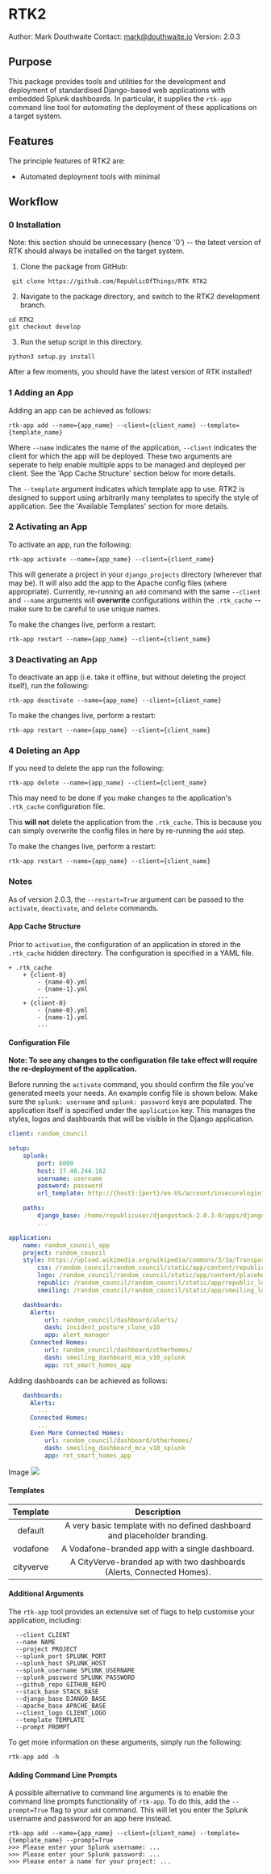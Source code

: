 # RTK2

Author: Mark Douthwaite
Contact: mark@douthwaite.io
Version: 2.0.3

## Purpose

This package provides tools and utilities for the development and deployment of standardised Django-based web applications
with embedded Splunk dashboards. In particular, it supplies the `rtk-app` command line tool for _automating_ the deployment
of these applications on a target system.

## Features

The principle features of RTK2 are:

*  Automated deployment tools with minimal

## Workflow

### 0 Installation

Note: this section should be unnecessary (hence '0') -- the latest version of RTK should always be installed on the target system.

1) Clone the package from GitHub:

```commandline
 git clone https://github.com/RepublicOfThings/RTK RTK2
```

2) Navigate to the package directory, and switch to the RTK2 development branch.
```commandline
cd RTK2
git checkout develop
```

3) Run the setup script in this directory.
```commandline
python3 setup.py install
```

After a few moments, you should have the latest version of RTK installed!

### 1 Adding an App

Adding an app can be achieved as follows:

```commandline
rtk-app add --name={app_name} --client={client_name} --template={template_name}  
```

Where `--name` indicates the name of the application, `--client` indicates the client for which the app will be deployed.
These two arguments are seperate to help enable multiple apps to be managed and deployed per client. See the 'App Cache Structure'
section below for more details.

The `--template` argument indicates which template app to use. RTK2 is designed to support using arbitrarily many templates
to specify the style of application. See the 'Available Templates' section for more details.

### 2 Activating an App

To activate an app, run the following:

```commandline
rtk-app activate --name={app_name} --client={client_name}  
```

This will generate a project in your `django_projects` directory (wherever that may be). It will also add the app to
the Apache config files (where appropriate). Currently, re-running an `add` command with the same `--client` and `--name`
arguments will **overwrite** configurations within the `.rtk_cache` -- make sure to be careful to use unique names.

To make the changes live, perform a restart:

```commandline
rtk-app restart --name={app_name} --client={client_name}  
```

### 3 Deactivating an App

To deactivate an app (i.e. take it offline, but without deleting the project itself), run the following:

```commandline
rtk-app deactivate --name={app_name} --client={client_name}  
```

To make the changes live, perform a restart:

```commandline
rtk-app restart --name={app_name} --client={client_name}  
```

### 4 Deleting an App

If you need to delete the app run the following:

```commandline
rtk-app delete --name={app_name} --client={client_name}  
```

This may need to be done if you make changes to the application's `.rtk_cache` configuration file.

This **will not** delete the application from the `.rtk_cache`. This is because you can simply overwrite the config files
in here by re-running the `add` step.

To make the changes live, perform a restart:

```commandline
rtk-app restart --name={app_name} --client={client_name}  
```

### Notes

As of version 2.0.3, the `--restart=True` argument can be passed to the `activate`, `deactivate`, and `delete` commands.

#### App Cache Structure

Prior to `activation`, the configuration of an application in stored in the `.rtk_cache` hidden directory. The configuration
is specified in a YAML file. 

```
+ .rtk_cache
    + {client-0}
        - {name-0}.yml
        - {name-1}.yml
        ...
    + {client-0}
        - {name-0}.yml
        - {name-1}.yml
        ...       
``` 

#### Configuration File

**Note: To see any changes to the configuration file take effect will require the re-deployment of the application.**

Before running the `activate` command, you should confirm the file you've generated meets your needs. An example config
file is shown below. Make sure the `splunk: username` and `splunk: password` keys are populated. The application itself
is specified under the `application` key. This manages the styles, logos and dashboards that will be visible in the
Django application.

```yaml
client: random_council

setup:
    splunk:
        port: 8000
        host: 37.48.244.182
        username: username
        password: password
        url_template: http://{host}:{port}/en-US/account/insecurelogin?username={user}&password={pwd}&return_to=app/{app}/{dash}

    paths:
        django_base: /home/republicuser/djangostack-2.0.3-0/apps/django/django_projects
        ...

application:
    name: random_council_app
    project: random_council
    style: https://upload.wikimedia.org/wikipedia/commons/3/3a/TransparentPlaceholder.png
        css: /random_council/random_council/static/app/content/republic.css
        logo: /random_council/random_council/static/app/content/placeholder.png
        republic: /random_council/random_council/static/app/republic_logo.png
        smeiling: /random_council/random_council/static/app/smeiling_logo.png

    dashboards: 
      Alerts:
          url: random_council/dashboard/alerts/
          dash: incident_posture_clone_v10
          app: alert_manager
      Connected Homes:
          url: random_council/dashboard/otherhomes/
          dash: smeiling_dashboard_mca_v10_splunk
          app: rot_smart_homes_app
```

Adding dashboards can be achieved as follows:

```yaml
    dashboards:
      Alerts:
        ...
      Connected Homes:
        ...
      Even More Connected Homes:
          url: random_council/dashboard/otherhomes/
          dash: smeiling_dashboard_mca_v10_splunk
          app: rot_smart_homes_app
```

Image ![](/Users/MarkDouthwaite/Documents/GitHub/RTK/dashboards.png)

#### Templates

Template|Description
:----:|:----:
default|A very basic template with no defined dashboard and placeholder branding.
vodafone|A Vodafone-branded app with a single dashboard.
cityverve|A CityVerve-branded ap with two dashboards (Alerts, Connected Homes).


#### Additional Arguments

The `rtk-app` tool provides an extensive set of flags to help customise your application, including:

```
  --client CLIENT
  --name NAME
  --project PROJECT
  --splunk_port SPLUNK_PORT
  --splunk_host SPLUNK_HOST
  --splunk_username SPLUNK_USERNAME
  --splunk_password SPLUNK_PASSWORD
  --github_repo GITHUB_REPO
  --stack_base STACK_BASE
  --django_base DJANGO_BASE
  --apache_base APACHE_BASE
  --client_logo CLIENT_LOGO
  --template TEMPLATE
  --prompt PROMPT
```

To get more information on these arguments, simply run the following:

```commandline
rtk-app add -h
```

#### Adding Command Line Prompts

A possible alternative to command line arguments is to enable the command line prompts functionality of `rtk-app`. To
do this, add the `--prompt=True` flag to your `add` command. This will let you enter the Splunk username and password
for an app here instead.

```commandline
rtk-app add --name={app_name} --client={client_name} --template={template_name} --prompt=True
>>> Please enter your Splunk username: ...
>>> Please enter your Splunk password: ...
>>> Please enter a name for your project: ...
```
